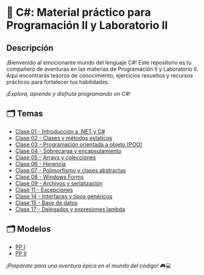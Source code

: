 # 🚀 C#: Material práctico para Programación II y Laboratorio II

## Descripción
¡Bienvenido al emocionante mundo del lenguaje C#! Este repositorio es tu compañero de aventuras en las materias de Programación II y Laboratorio II. Aquí encontrarás tesoros de conocimiento, ejercicios resueltos y recursos prácticos para fortalecer tus habilidades.

_¡Explora, aprende y disfruta programando en C#!_

## 🗂️ Temas
* [Clase 01 - Introducción a .NET y C#](https://github.com/ZahiraGinette/CSharp/tree/main/Clase_01)
* [Clase 02 - Clases y métodos estaticos](https://github.com/ZahiraGinette/CSharp/tree/main/Clase_02)
* [Clase 03 - Programación orientada a objeto (POO)](https://github.com/ZahiraGinette/CSharp/tree/main/Clase_03)
* [Clase 04 - Sobrecarga y encapsulamiento](https://github.com/ZahiraGinette/CSharp/tree/main/Clase_04)
* [Clase 05 - Arrays y colecciones](https://github.com/ZahiraGinette/CSharp/tree/main/Clase_05)
* [Clase 06 - Herencia](https://github.com/ZahiraGinette/CSharp/tree/main/Clase_06)
* [Clase 07 - Polimorfismo y clases abstractas](https://github.com/ZahiraGinette/CSharp/tree/main/Clase_07)
* [Clase 08 - Windows Forms](https://github.com/ZahiraGinette/CSharp/tree/main/Clase_08)
* [Clase 09 - Archivos y serialización](https://github.com/ZahiraGinette/CSharp/tree/main/Clase_09)
* [Clase 11 - Excepciones](https://github.com/ZahiraGinette/CSharp/tree/main/Clase_11)
* [Clase 14 - Interfaces y tipos genéricos](https://github.com/ZahiraGinette/CSharp/tree/main/Clase_14)
* [Clase 15 - Base de datos](https://github.com/ZahiraGinette/CSharp/tree/main/Clase_15)
* [Clase 17 - Delegados y expresiones lambda ](https://github.com/ZahiraGinette/CSharp/tree/main/Clase_17)

## 🗂️ Modelos
* [PP I](https://github.com/ZahiraGinette/CSharp/tree/main/Parciales/Primer%20parcial/Modelo%20PP%20I)
* [PP II](https://github.com/ZahiraGinette/CSharp/tree/main/Parciales/Primer%20parcial/Modelo%20PP%20II)

_¡Prepárate para una aventura épica en el mundo del código!_ 🎮💻
